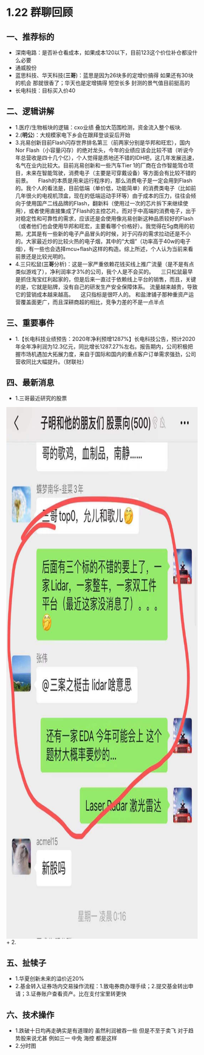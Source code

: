# 1.22 群聊回顾

## 一、推荐标的
+ 深南电路：是否补仓看成本，如果成本120以下，目前123这个价位补仓都没什么必要
+ 通威股份
+ 蓝思科技、华天科技(**三哥**)：蓝思是因为26块多的定增价搞得 如果还有30块的机会 那就很香了；华天也是定增搞得 短空长多 封测的景气值目前挺高的
+ 长电科技：目标买入价40

## 二、逻辑讲解
+ 1.医疗/生物板块的逻辑：cxo业绩 叠加大范围检测，资金流入整个板块.
+ 2.(**明公**)：大规模家电下乡会在跟拜登谈妥后开始
+ 3.兆易创新目前Flash闪存世界排名第三（前两家分别是华邦和旺宏），国内Nor Flash（小容量闪存）的绝对龙头，今年的业绩应该会比较不错（听说今年总营收是四十几个亿），个人觉得是质地还不错的IDH吧，这几年发展迅速，名气在业内比较大。目前兆易创新和一些汽车Tier 1的厂商在合作智能驾仓项目，未来在智能驾驶，消费电子（主要是可穿戴设备）等方面会有比较不错的前景。
&emsp;Flash的本质是用来运行程序的，那么消费电子是一定会用到Flash的。我个人的看法是，目前低端（单价低，功能简单）的消费类电子（比如前几年很火的电视机顶盒，现在的低端运动手环等）由于成本的压力，往往会倾向于使用国产二线品牌的Flash，翻新料（使用过一次的芯片拆下来继续使用），或者使用直接集成了Flash的主控芯片。而对于中高端的消费电子，出于对稳定性和可靠性的需求，应该还是会使用像兆易创新这种品质较好的Flash（或者他们也会使用华邦和旺宏，主要看哪个价格好）。我觉得在5g商用的初期，尤其是有一些新的电子产品冒头的时候，对于闪存的需求拉动还是不小的。大家最近炒的比较火热的电子烟，其中的“大烟”（功率高于40w的电子烟），有一些也会选择mcu+flash这样的构造。综上所述，个人认为当前来看前景还是比较光明的。
+ 4.三只松鼠(**三哥**分析)：这是一家严重依赖花钱买线上推广流量（是不是有点类似游戏了），净利润率才3%的公司，我个人是不会买的。 
&emsp;三只松鼠最早是抓住淘宝红利起家的，但是后来一直过于依赖线上平台的销售，而且，关键的是，它就是贴牌，没有自己的研发生产安全保障体系。 流量越来越贵，导致它的营销成本越来越高。 
&emsp;这只指标是很吓人的。 和盐津铺子那种重资产运营覆盖面更广，而且深耕商超的相比，竞争力差的不是一点半点
## 三、重要事件
+ 1.【长电科技业绩预告：2020年净利预增1287%】长电科技公告，预计2020年全年净利润为12.3亿元，同比增长1287.27%左右。报告期内，公司积极把握市场机遇加大拓展力度，来自于国际和国内的重点客户订单需求强劲，公司营收同比大幅提升。（财联社）

## 四、最新消息
+ 1.三哥最近研究的股票
<img src="/群聊/图片/三哥最近研究的股票.jpg" width = "600" height = "1400" alt="图片名称" align=center />
+ 2.

## 五、扯犊子
+ 1.华夏创新未来的溢价近20%
+ 2.基金转入证券场内交易操作流程：1.致电券商办理手续；2.提交基金转出申请；3.证券账户查看资产。比在支付宝里转更快
## 六、技术操作
+ 1.跌破十日均再走确实是有道理的 虽然利润被吞一些 但是不至于卖飞 对于趋势股来说尤甚 例如三一 中免 海控 都是这样
+ 2.分时图